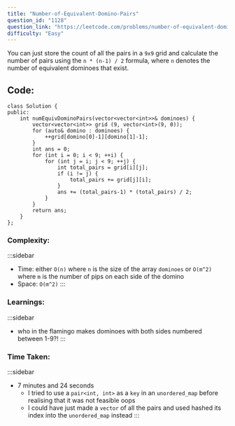 ```yaml
---
title: "Number-of-Equivalent-Domino-Pairs"
question_id: "1128"
question_link: "https://leetcode.com/problems/number-of-equivalent-domino-pairs/"
difficulty: "Easy"
---
```


You can just store the count of all the pairs in a `9x9` grid
and calculate the number of pairs using the `n * (n-1) / 2` formula,
where `n` denotes the number of equivalent dominoes that exist.

## Code<span>:</span>

```{.cpp}
class Solution {
public:
    int numEquivDominoPairs(vector<vector<int>>& dominoes) {
        vector<vector<int>> grid (9, vector<int>(9, 0));
        for (auto& domino : dominoes) {
            ++grid[domino[0]-1][domino[1]-1];
        }
        int ans = 0;
        for (int i = 0; i < 9; ++i) {
            for (int j = i; j < 9; ++j) {
                int total_pairs = grid[i][j];
                if (i != j) {
                    total_pairs += grid[j][i];
                }
                ans += (total_pairs-1) * (total_pairs) / 2;
            }
        }
        return ans;
    }
};
```

### Complexity<span>:</span>

:::sidebar
- Time: either `O(n)` where `n` is the size of the array `dominoes` or `O(m^2)` where `m` is the number of pips on each side of the domino
- Space: `O(m^2)`
:::

### Learnings<span>:</span>

:::sidebar
- who in the flamingo makes dominoes with both sides numbered between 1-9?!
:::

### Time Taken<span>:</span>

:::sidebar
- 7 minutes and 24 seconds
    - I tried to use a `pair<int, int>` as a `key` in an `unordered_map` before realising that it was not feasible oops
    - I could have just made a `vector` of all the pairs and used hashed its index into the `unordered_map` instead
:::
